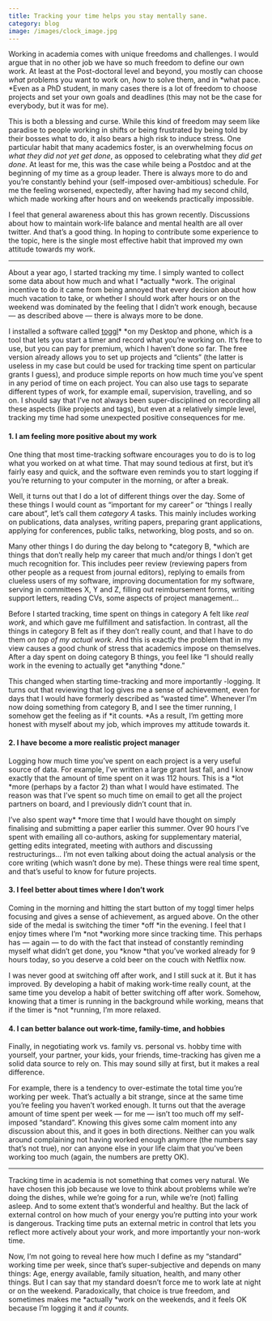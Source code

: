 ```yaml
---
title: Tracking your time helps you stay mentally sane.
category: blog
image: /images/clock_image.jpg
---
```


Working in academia comes with unique freedoms and challenges. I would argue
that in no other job we have so much freedom to define our own work. At least at
the Post-doctoral level and beyond, you mostly can choose *what* problems you
want to work on, *how* to solve them, and in *what pace. *Even as a PhD student,
in many cases there is a lot of freedom to choose projects and set your own
goals and deadlines (this may not be the case for everybody, but it was for me).

<!--more-->

This is both a blessing and curse. While this kind of freedom may seem like
paradise to people working in shifts or being frustrated by being told by their
bosses what to do, it also bears a high risk to induce stress. One particular
habit that many academics foster, is an overwhelming focus *on what they did not
yet get done*, as opposed to celebrating what they *did get done*. At least for
me, this was the case while being a Postdoc and at the beginning of my time as a
group leader. There is always more to do and you’re constantly behind your
(self-imposed over-ambitious) schedule. For me the feeling worsened, expectedly,
after having had my second child, which made working after hours and on weekends
practically impossible.

I feel that general awareness about this has grown recently. Discussions about
how to maintain work-life balance and mental health are all over twitter. And
that’s a good thing. In hoping to contribute some experience to the topic, here
is the single most effective habit that improved my own attitude towards my
work.

*****

About a year ago, I started tracking my time. I simply wanted to collect some
data about how much and what I *actually *work. The original incentive to do it
came from being annoyed that every decision about how much vacation to take, or
whether I should work after hours or on the weekend was dominated by the feeling
that I didn’t work enough, because — as described above — there is always more
to be done.

I installed a software called [toggl](https://toggl.com)* *on my Desktop and
phone, which is a tool that lets you start a timer and record what you’re
working on. It’s free to use, but you can pay for premium, which I haven’t done
so far. The free version already allows you to set up projects and “clients”
(the latter is useless in my case but could be used for tracking time spent on
particular grants I guess), and produce simple reports on how much time you’ve
spent in any period of time on each project. You can also use tags to separate
different types of work, for example email, supervision, travelling, and so on.
I should say that I’ve not always been super-disciplined on recording all these
aspects (like projects and tags), but even at a relatively simple level,
tracking my time had some unexpected positive consequences for me.

#### 1. I am feeling more positive about my work

One thing that most time-tracking software encourages you to do is to log what
you worked on at what time. That may sound tedious at first, but it’s fairly
easy and quick, and the software even reminds you to start logging if you’re
returning to your computer in the morning, or after a break.

Well, it turns out that I do a lot of different things over the day. Some of
these things I would count as “important for my career” or “things I really care
about”, let’s call them *category A* tasks. This mainly includes working on
publications, data analyses, writing papers, preparing grant applications,
applying for conferences, public talks, networking, blog posts, and so on.

Many other things I do during the day belong to *category B, *which are things
that don’t really help my career that much and/or things I don’t get much
recognition for. This includes peer review (reviewing papers from other people
as a request from journal editors), replying to emails from clueless users of my
software, improving documentation for my software, serving in committees X, Y
and Z, filling out reimbursement forms, writing support letters, reading CVs,
some aspects of project management…

Before I started tracking, time spent on things in category A felt like *real
work*, and which gave me fulfillment and satisfaction. In contrast, all the
things in category B felt as if they don’t really count, and that I have to do
them *on top of my actual work*. And this is exactly the problem that in my view
causes a good chunk of stress that academics impose on themselves. After a day
spent on doing category B things, you feel like “I should really work in the
evening to actually get *anything *done.”

This changed when starting time-tracking and more importantly -logging. It turns
out that reviewing that log gives me a sense of achievement, even for days that
I would have formerly described as “wasted time”. Whenever I’m now doing
something from category B, and I see the timer running, I somehow get the
feeling as if *it counts. *As a result, I’m getting more honest with myself
about my job, which improves my attitude towards it.

#### 2. I have become a more realistic project manager

Logging how much time you’ve spent on each project is a very useful source of
data. For example, I’ve written a large grant last fall, and I know exactly that
the amount of time spent on it was 112 hours. This is a *lot *more (perhaps by a
factor 2) than what I would have estimated. The reason was that I’ve spent so
much time on email to get all the project partners on board, and I previously
didn’t count that in.

I’ve also spent way* *more time that I would have thought on simply finalising
and submitting a paper earlier this summer. Over 90 hours I’ve spent with
emailing all co-authors, asking for supplementary material, getting edits
integrated, meeting with authors and discussing restructurings… I’m not even
talking about doing the actual analysis or the core writing (which wasn’t done
by me). These things were real time spent, and that’s useful to know for future
projects.

#### 3. I feel better about times where I don’t work

Coming in the morning and hitting the start button of my toggl timer helps
focusing and gives a sense of achievement, as argued above. On the other side of
the medal is switching the timer *off *in the evening. I feel that I enjoy times
where I’m *not *working more since tracking time. This perhaps has — again — to
do with the fact that instead of constantly reminding myself what didn’t get
done, you *know *that you’ve worked already for 9 hours today, so you deserve a
cold beer on the couch with Netflix now.

I was never good at switching off after work, and I still suck at it. But it has
improved. By developing a habit of making work-time really count, at the same
time you develop a habit of better switching off after work. Somehow, knowing
that a timer is running in the background while working, means that if the timer
is *not *running, I’m more relaxed.

#### 4. I can better balance out work-time, family-time, and hobbies

Finally, in negotiating work vs. family vs. personal vs. hobby time with
yourself, your partner, your kids, your friends, time-tracking has given me a
solid data source to rely on. This may sound silly at first, but it makes a real
difference.

For example, there is a tendency to over-estimate the total time you’re working
per week. That’s actually a bit strange, since at the same time you’re feeling
you haven’t worked enough. It turns out that the average amount of time spent
per week — for me — isn’t too much off my self-imposed “standard”. Knowing this
gives some calm moment into any discussion about this, and it goes in both
directions. Neither can you walk around complaining not having worked enough
anymore (the numbers say that’s not true), nor can anyone else in your life
claim that you’ve been working too much (again, the numbers are pretty OK).

*****

Tracking time in academia is not something that comes very natural. We have
chosen this job because we love to think about problems while we’re doing the
dishes, while we’re going for a run, while we’re (not) falling asleep. And to
some extent that’s wonderful and healthy. But the lack of external control on
how much of your energy you’re putting into your work is dangerous. Tracking
time puts an external metric in control that lets you reflect more actively
about your work, and more importantly your non-work time.

Now, I’m not going to reveal here how much I define as my “standard” working
time per week, since that’s super-subjective and depends on many things: Age,
energy available, family situation, health, and many other things. But I can say
that my standard doesn’t force me to work late at night or on the weekend.
Paradoxically, that choice is true freedom, and sometimes makes me *actually
*work on the weekends, and it feels OK because I’m logging it and *it counts.*
